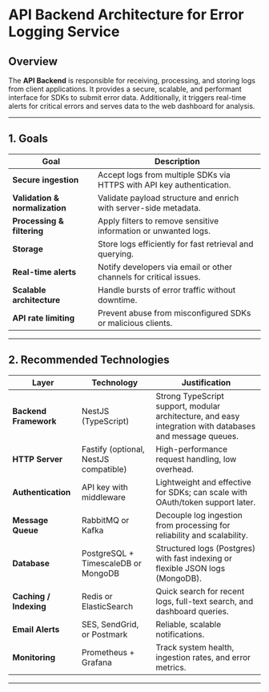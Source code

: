 # API Backend Architecture for Error Logging Service

## **Overview**

The **API Backend** is responsible for receiving, processing, and storing logs from client applications. It provides a secure, scalable, and performant interface for SDKs to submit error data. Additionally, it triggers real-time alerts for critical errors and serves data to the web dashboard for analysis.

---

## **1. Goals**

| Goal | Description |
|------|--------------|
| **Secure ingestion** | Accept logs from multiple SDKs via HTTPS with API key authentication. |
| **Validation & normalization** | Validate payload structure and enrich with server-side metadata. |
| **Processing & filtering** | Apply filters to remove sensitive information or unwanted logs. |
| **Storage** | Store logs efficiently for fast retrieval and querying. |
| **Real-time alerts** | Notify developers via email or other channels for critical issues. |
| **Scalable architecture** | Handle bursts of error traffic without downtime. |
| **API rate limiting** | Prevent abuse from misconfigured SDKs or malicious clients. |

---

## **2. Recommended Technologies**

| Layer | Technology | Justification |
|-------|------------|---------------|
| **Backend Framework** | NestJS (TypeScript) | Strong TypeScript support, modular architecture, and easy integration with databases and message queues. |
| **HTTP Server** | Fastify (optional, NestJS compatible) | High-performance request handling, low overhead. |
| **Authentication** | API key with middleware | Lightweight and effective for SDKs; can scale with OAuth/token support later. |
| **Message Queue** | RabbitMQ or Kafka | Decouple log ingestion from processing for reliability and scalability. |
| **Database** | PostgreSQL + TimescaleDB or MongoDB | Structured logs (Postgres) with fast indexing or flexible JSON logs (MongoDB). |
| **Caching / Indexing** | Redis or ElasticSearch | Quick search for recent logs, full-text search, and dashboard queries. |
| **Email Alerts** | SES, SendGrid, or Postmark | Reliable, scalable notifications. |
| **Monitoring** | Prometheus + Grafana | Track system health, ingestion rates, and error metrics. |

---

